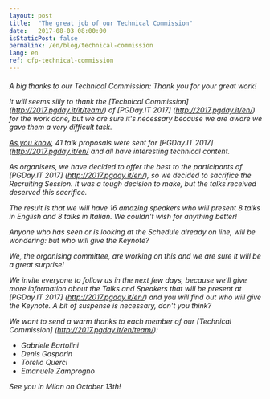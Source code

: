 ```yaml
---
layout: post
title:  "The great job of our Technical Commission"
date:   2017-08-03 08:00:00
isStaticPost: false
permalink: /en/blog/technical-commission
lang: en
ref: cfp-technical-commission
---
```


<H6> A big thanks to our Technical Commission: Thank you for your great work! </ H6>

It will seems silly to thank the [Technical Commission] (http://2017.pgday.it/it/team/) of [PGDay.IT 2017] (http://2017.pgday.it/en/) for the work done, but we are sure it's necessary because we are aware we gave them a very difficult task.

[As you know](http://2017.pgday.it/en/blog/cfp-closed), 41 talk proposals were sent for [PGDay.IT 2017] (http://2017.pgday.it/en/ and all have interesting technical content.

As organisers, we have decided to offer the best to the participants of [PGDay.IT 2017] (http://2017.pgday.it/en/), so we decided to sacrifice the Recruiting Session. It was a tough decision to make, but the talks received deserved this sacrifice.

The result is that we will have 16 amazing speakers who will present 8 talks in English and 8 talks in Italian.
We couldn't wish for anything better!

Anyone who has seen or is looking at the Schedule already on line, will be wondering: but who will give the Keynote?

We, the organising committee, are working on this and we are sure it will be a great surprise!

We invite everyone to follow us in the next few days, because we'll give more information about the Talks and Speakers that will be present at [PGDay.IT 2017] (http://2017.pgday.it/en/) and you will find out who will give the Keynote. A bit of suspense is necessary, don't you think?

We want to send a warm thanks to each member of our [Technical Commission] (http://2017.pgday.it/en/team/):

* Gabriele Bartolini
* Denis Gasparin
* Torello Querci
* Emanuele Zamprogno

See you in Milan on October 13th!
